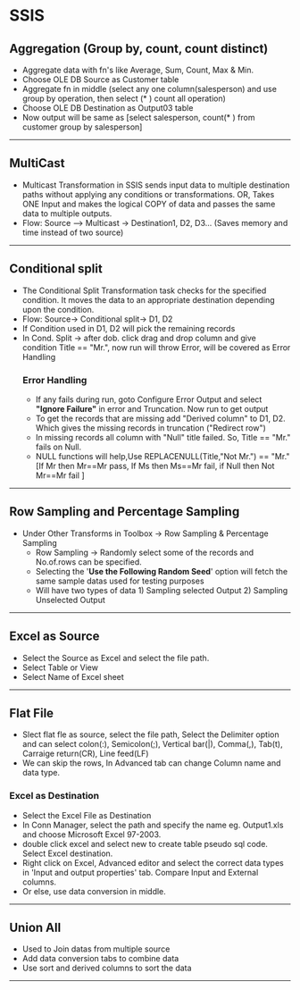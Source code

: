 # SSIS
## Aggregation (Group by, count, count distinct)
  + Aggregate data with fn's like Average, Sum, Count, Max & Min.
  + Choose OLE DB Source as Customer table
  + Aggregate fn in middle (select any one column(salesperson) and use group by operation, then select (* ) count all operation) 
  + Choose OLE DB Destination as Output03 table 
  + Now output will be same as [select salesperson, count(* ) from customer group by salesperson]
---
## MultiCast
  + Multicast Transformation in SSIS sends input data to multiple destination paths without applying any conditions or transformations. OR, Takes ONE Input and makes the logical COPY of data and passes the same data to multiple outputs.
  + Flow: Source --> Multicast -> Destination1, D2, D3... (Saves memory and time instead of two source)
---
## Conditional split
  + The Conditional Split Transformation task checks for the specified condition. It moves the data to an appropriate destination depending upon the condition.
  + Flow: Source-> Conditional split-> D1, D2
  + If Condition used in D1, D2 will pick the remaining records
  + In Cond. Split -> after dob. click drag and drop column and give condition Title == "Mr.", now run will throw Error, will be covered as Error Handling
      ### Error Handling
       + If any fails during run, goto Configure Error Output and select <b>"Ignore Failure"</b> in error and Truncation. Now run to get output
       + To get the records that are missing add "Derived column" to D1, D2. Which gives the missing records in truncation ("Redirect row")
       + In missing records all column with "Null" title failed. So, Title == "Mr." fails on Null.
       + NULL functions will help,Use REPLACENULL(Title,"Not Mr.") == "Mr." [If Mr then Mr==Mr pass, If Ms then Ms==Mr fail, if Null then Not Mr==Mr fail ]
---
## Row Sampling and Percentage Sampling
  + Under Other Transforms in Toolbox -> Row Sampling & Percentage Sampling
      + Row Sampling -> Randomly select some of the records and No.of.rows can be specified.
      * Selecting the '**Use the Following Random Seed**' option will fetch the same sample datas used for testing purposes
      * Will have two types of data 1) Sampling selected Output 2) Sampling Unselected Output
---
## Excel as Source
  + Select the Source as Excel and select the file path.
  + Select Table or View
  + Select Name of Excel sheet
---
## Flat File
  + Slect flat fle as source, select the file path, Select the Delimiter option and can select colon(:), Semicolon(;), Vertical bar(|), Comma(,), Tab(t), Carraige return(CR), Line feed(LF)
  + We can skip the rows, In Advanced tab can change Column name and data type.
  ### Excel as Destination
  * Select the Excel File as Destination
  * In Conn Manager, select the path and specify the name eg. Output1.xls and choose Microsoft Excel 97-2003.
  * double click excel and select new to create table pseudo sql code. Select Excel destination.
  * Right click on Excel, Advanced editor and select the correct data types in 'Input and output properties' tab. Compare Input and External columns.
  * Or else, use data conversion in middle.
---
## Union All
  + Used to Join datas from multiple source 
  + Add data conversion tabs to combine data
  + Use sort and derived columns to sort the data
---
